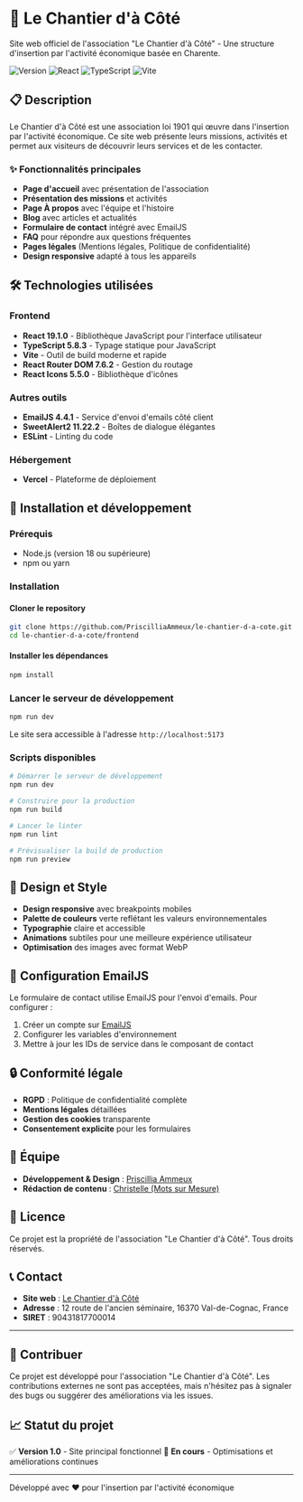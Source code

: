 # 🌱 Le Chantier d'à Côté

Site web officiel de l'association "Le Chantier d'à Côté" - Une structure d'insertion par l'activité économique basée en Charente.

![Version](https://img.shields.io/badge/version-1.0.0-green.svg)
![React](https://img.shields.io/badge/React-19.1.0-blue.svg)
![TypeScript](https://img.shields.io/badge/TypeScript-5.8.3-blue.svg)
![Vite](https://img.shields.io/badge/Vite-Latest-purple.svg)

## 📋 Description

Le Chantier d'à Côté est une association loi 1901 qui œuvre dans l'insertion par l'activité économique. Ce site web présente leurs missions, activités et permet aux visiteurs de découvrir leurs services et de les contacter.

### ✨ Fonctionnalités principales

- **Page d'accueil** avec présentation de l'association
- **Présentation des missions** et activités
- **Page À propos** avec l'équipe et l'histoire
- **Blog** avec articles et actualités
- **Formulaire de contact** intégré avec EmailJS
- **FAQ** pour répondre aux questions fréquentes
- **Pages légales** (Mentions légales, Politique de confidentialité)
- **Design responsive** adapté à tous les appareils

## 🛠️ Technologies utilisées

### Frontend

- **React 19.1.0** - Bibliothèque JavaScript pour l'interface utilisateur
- **TypeScript 5.8.3** - Typage statique pour JavaScript
- **Vite** - Outil de build moderne et rapide
- **React Router DOM 7.6.2** - Gestion du routage
- **React Icons 5.5.0** - Bibliothèque d'icônes

### Autres outils

- **EmailJS 4.4.1** - Service d'envoi d'emails côté client
- **SweetAlert2 11.22.2** - Boîtes de dialogue élégantes
- **ESLint** - Linting du code

### Hébergement

- **Vercel** - Plateforme de déploiement

## 🚀 Installation et développement

### Prérequis

- Node.js (version 18 ou supérieure)
- npm ou yarn

### Installation

#### Cloner le repository

```bash
git clone https://github.com/PriscilliaAmmeux/le-chantier-d-a-cote.git
cd le-chantier-d-a-cote/frontend
```

#### Installer les dépendances

```bash
npm install
```

### Lancer le serveur de développement

```bash
npm run dev
```

Le site sera accessible à l'adresse `http://localhost:5173`

### Scripts disponibles

```bash
# Démarrer le serveur de développement
npm run dev

# Construire pour la production
npm run build

# Lancer le linter
npm run lint

# Prévisualiser la build de production
npm run preview
```

## 🎨 Design et Style

- **Design responsive** avec breakpoints mobiles
- **Palette de couleurs** verte reflétant les valeurs environnementales
- **Typographie** claire et accessible
- **Animations** subtiles pour une meilleure expérience utilisateur
- **Optimisation** des images avec format WebP

## 📧 Configuration EmailJS

Le formulaire de contact utilise EmailJS pour l'envoi d'emails. Pour configurer :

1. Créer un compte sur [EmailJS](https://www.emailjs.com/)
2. Configurer les variables d'environnement
3. Mettre à jour les IDs de service dans le composant de contact

## 🔒 Conformité légale

- **RGPD** : Politique de confidentialité complète
- **Mentions légales** détaillées
- **Gestion des cookies** transparente
- **Consentement explicite** pour les formulaires

## 👥 Équipe

- **Développement & Design** : [Priscillia Ammeux](https://www.priscillia-ammeux-portfolio.fr/)
- **Rédaction de contenu** : [Christelle (Mots sur Mesure)](https://www.instagram.com/motssurmesure/)

## 📄 Licence

Ce projet est la propriété de l'association "Le Chantier d'à Côté". Tous droits réservés.

## 📞 Contact

- **Site web** : [Le Chantier d'à Côté](https://le-chantier-d-a-cote.vercel.app/)
- **Adresse** : 12 route de l'ancien séminaire, 16370 Val-de-Cognac, France
- **SIRET** : 90431817700014

---

## 🤝 Contribuer

Ce projet est développé pour l'association "Le Chantier d'à Côté". Les contributions externes ne sont pas acceptées, mais n'hésitez pas à signaler des bugs ou suggérer des améliorations via les issues.

## 📈 Statut du projet

✅ **Version 1.0** - Site principal fonctionnel
🚀 **En cours** - Optimisations et améliorations continues

---

Développé avec ❤️ pour l'insertion par l'activité économique
